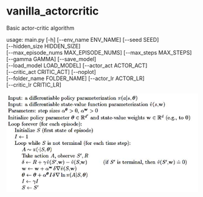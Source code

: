 # vanilla_actorcritic
Basic actor-critic algorithm



usage: main.py [-h] [--env_name ENV_NAME] [--seed SEED] <br/>
               [--hidden_size HIDDEN_SIZE] <br/>
               [--max_episode_nums MAX_EPISODE_NUMS] [--max_steps MAX_STEPS] <br/>
               [--gamma GAMMA] [--save_model] <br/>
               [--load_model LOAD_MODEL] [--actor_act ACTOR_ACT] <br/>
               [--critic_act CRITIC_ACT] [--noplot] <br/>
               [--folder_name FOLDER_NAME] [--actor_lr ACTOR_LR] <br/>
               [--critic_lr CRITIC_LR]
               
             
![Image of Yaktocat](pseud_2.JPG)

